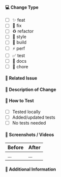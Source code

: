 #### 💻 Change Type

<!-- For change type, change [ ] to [x]. -->

- [ ] ✨ feat
- [ ] 🐛 fix
- [ ] ♻️ refactor
- [ ] 💄 style
- [ ] 👷 build
- [ ] ⚡️ perf
- [ ] ✅ test
- [ ] 📝 docs
- [ ] 🔨 chore

#### 🔗 Related Issue

<!-- Link to the issue that is fixed by this PR -->

<!-- Example: Fixes #123, Closes #456, Related to #789 -->

#### 🔀 Description of Change

<!-- Thank you for your Pull Request. Please provide a description above. -->

#### 🧪 How to Test

<!-- Please describe how you tested your changes -->

<!-- For AI features, please include test prompts or scenarios -->

- [ ] Tested locally
- [ ] Added/updated tests
- [ ] No tests needed

#### 📸 Screenshots / Videos

<!-- If this PR includes UI changes, please provide screenshots or videos -->

| Before | After |
| ------ | ----- |
| ...    | ...   |

#### 📝 Additional Information

<!-- Add any other context about the Pull Request here. -->

<!-- Breaking changes? Migration guide? Performance impact? -->
